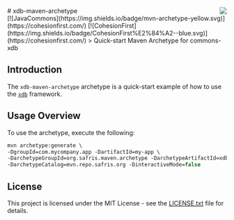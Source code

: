 <img src="http://safris.org/logo.png" align="right" />
# xdb-maven-archetype<br>[![JavaCommons](https://img.shields.io/badge/mvn-archetype-yellow.svg)](https://cohesionfirst.com/) [![CohesionFirst](https://img.shields.io/badge/CohesionFirst%E2%84%A2--blue.svg)](https://cohesionfirst.com/)
> Quick-start Maven Archetype for commons-xdb

## Introduction

The `xdb-maven-archetype` archetype is a quick-start example of how to use the [`xdb`](https://github.com/SevaSafris/xdb) framework.

## Usage Overview

To use the archetype, execute the following:

  ```tcsh
  mvn archetype:generate \
  -DgroupId=com.mycompany.app -DartifactId=my-app \
  -DarchetypeGroupId=org.safris.maven.archetype -DarchetypeArtifactId=xdb-maven-archetype \
  -DarchetypeCatalog=mvn.repo.safris.org -DinteractiveMode=false
  ```

## License

This project is licensed under the MIT License - see the [LICENSE.txt](LICENSE.txt) file for details.